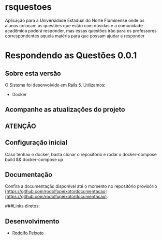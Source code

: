 # rsquestoes
Aplicação para a Universidade Estadual do Norte Fluminense onde os alunos colocam as questões que estão com dúvidas e a comunidade acadêmica poderá responder, mas essas questões irão para os professores correspondentes aquela matéria para que possam ajudar a responder

Respondendo as Questões 0.0.1
================

Sobre esta versão
---------------------
O Sistema foi desenvolvido em Rails 5.
Utilizamos:
 - Docker

Acompanhe as atualizações do projeto
---------------------



ATENÇÃO
---------------------



Configuração inicial
--------------------- 

Caso tenhao o docker, basta clonar o repositório e rodar o docker-compose build && docker-compose up


Documentação
---------------------
Confira a documentação disponível até o momento no repositório provisório [https://github.com/rodolfopeixoto/documentacao](https://github.com/rodolfopeixoto/documentacao).

###Links diretos: 


Desenvolvimento
---------------------
-   [Rodolfo Peixoto](http://www.rodolfopeixoto.com.br/)
